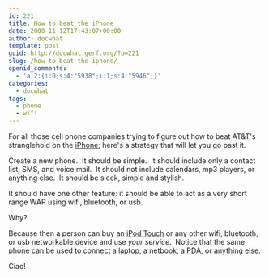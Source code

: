 ```yaml
---
id: 221
title: How to beat the iPhone
date: 2008-11-12T17:43:07+00:00
author: docwhat
template: post
guid: http://docwhat.gerf.org/?p=221
slug: /how-to-beat-the-iphone/
openid_comments:
  - 'a:2:{i:0;s:4:"5938";i:1;s:4:"5946";}'
categories:
  - docwhat
tags:
  - phone
  - wifi
---
```

For all those cell phone companies trying to figure out how to beat AT&amp;T's stranglehold on the <a href="http://en.wikipedia.org/wiki/IPhone">iPhone</a>; here's a strategy that will let you go past it.

Create a new phone.  It should be simple.  It should include only a contact list, SMS, and voice mail.  It should not include calendars, mp3 players, or anything else.  It should be sleek, simple and stylish.

It should have one other feature: it should be able to act as a very short range WAP using wifi, bluetooth, or usb.

Why?

Because then a person can buy an <a href="http://en.wikipedia.org/wiki/IPod_touch">iPod Touch</a> or any other wifi, bluetooth, or usb networkable device and use <em>your service</em>.  Notice that the same phone can be used to connect a laptop, a netbook, a PDA, or anything else.

Ciao!